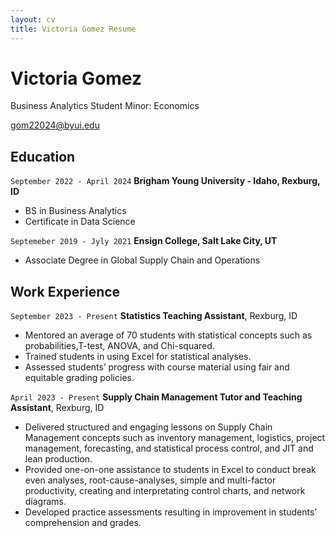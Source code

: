 ```yaml
---
layout: cv
title: Victoria Gomez Resume
---
```

# Victoria Gomez
Business Analytics Student
Minor: Economics
<div id="webaddress">
<a href="gom22024@byui.edu">gom22024@byui.edu</a>
</div>


## Education

`September 2022 - April 2024`
__Brigham Young University - Idaho, Rexburg, ID__

- BS in Business Analytics
- Certificate in Data Science

`Septemeber 2019 - Jyly 2021`
__Ensign College, Salt Lake City, UT__

- Associate Degree in Global Supply Chain and Operations


## Work Experience

`September 2023 - Present`
__Statistics Teaching Assistant__, Rexburg, ID

- Mentored an average of 70 students with statistical concepts such as probabilities,T-test, ANOVA, and Chi-squared.
- Trained students in using Excel for statistical analyses.
- Assessed students’ progress with course material using fair and equitable grading policies.

`April 2023 - Present`
__Supply Chain Management Tutor and Teaching Assistant__, Rexburg, ID

- Delivered structured and engaging lessons on Supply Chain Management concepts such as inventory management, logistics, project management, forecasting, and statistical process control, and JIT and lean production.
- Provided one-on-one assistance to students in Excel to conduct break even analyses, root-cause-analyses, simple and multi-factor productivity, creating and interpretating control charts, and network diagrams.
- Developed practice assessments resulting in improvement in students’ comprehension and grades.


<!-- ### Footer

Last updated: May 2013 -->


